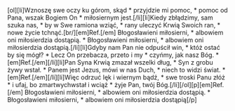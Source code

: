 [ol][li]Wznoszę swe oczy ku górom, skąd * przyjdzie mi pomoc, * pomoc od Pana, wszak Bogiem On * miłosiernym jest.[/li][li]Kiedy zbłądzimy, sam szuka nas, * by w Swe ramiona wziąć, * rany uleczyć Krwią Swoich ran, * nowe życie tchnąć.[br/][em]Ref.[/em] Błogosławieni miłosierni, * albowiem oni miłosierdzia dostąpią. * Błogosławieni miłosierni, * albowiem oni miłosierdzia dostąpią.[/li][li]Gdyby nam Pan nie odpuścił win, * któż ostać by się mógł? * Lecz On przebacza, przeto i my * czyńmy, jak nasz Bóg. * [em]Ref.[/em][/li][li]Pan Syna Krwią zmazał wszelki dług, * Syn z grobu żywy wstał. * Panem jest Jezus, mówi w nas Duch, * niech to widzi świat. * [em]Ref.[/em][/li][li]Więc odrzuć lęk i wiernym bądź, * swe troski Panu złóż * i ufaj, bo zmartwychwstał i wciąż * żyje Pan, twój Bóg.[/li][/ol][p][em]Ref.[/em] Błogosławieni miłosierni, * albowiem oni miłosierdzia dostąpią. * Błogosławieni miłosierni, * albowiem oni miłosierdzia dostąpią[/p]